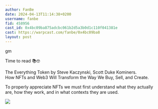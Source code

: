 ```yaml
---
author: FanBe
date: 2024-04-13T11:14:38+0200
username: fanbe
fid: 458956
cast_id: 0x4bc09ba875adcbc061b2d5a3b0d1c110f041381e
cast: https://warpcast.com/fanbe/0x4bc09ba8
layout: post
---
```

gm  
  
Time to read 📚🤓  
  
The Everything Token by Steve Kaczynski, Scott Duke Kominers.   
How NFTs and Web3 Will Transform the Way We Buy, Sell, and Create.  
  
To properly appreciate NFTs we must first understand what they actually are, how they work, and in what contexts they are used.  

![](https://imagedelivery.net/BXluQx4ige9GuW0Ia56BHw/d27ca004-4bb1-4bd3-33c3-73b1fe0d9900/original)
